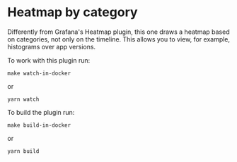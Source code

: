 # Heatmap by category

Differently from Grafana's Heatmap plugin, this one draws a heatmap based on categories, not only on the timeline.
This allows you to view, for example, histograms over app versions.

To work with this plugin run:
```
make watch-in-docker
```

or
```
yarn watch
```

To build the plugin run:
```
make build-in-docker
```

or
```
yarn build
```